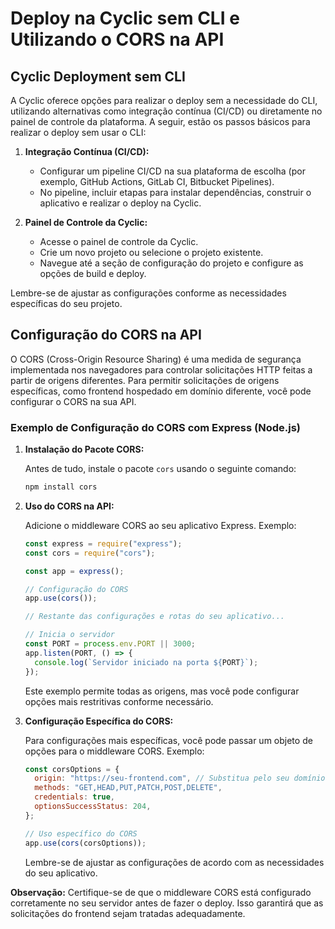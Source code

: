 # Deploy na Cyclic sem CLI e Utilizando o CORS na API

## Cyclic Deployment sem CLI

A Cyclic oferece opções para realizar o deploy sem a necessidade do CLI, utilizando alternativas como integração contínua (CI/CD) ou diretamente no painel de controle da plataforma. A seguir, estão os passos básicos para realizar o deploy sem usar o CLI:

1. **Integração Contínua (CI/CD):**

   - Configurar um pipeline CI/CD na sua plataforma de escolha (por exemplo, GitHub Actions, GitLab CI, Bitbucket Pipelines).
   - No pipeline, incluir etapas para instalar dependências, construir o aplicativo e realizar o deploy na Cyclic.

2. **Painel de Controle da Cyclic:**
   - Acesse o painel de controle da Cyclic.
   - Crie um novo projeto ou selecione o projeto existente.
   - Navegue até a seção de configuração do projeto e configure as opções de build e deploy.

Lembre-se de ajustar as configurações conforme as necessidades específicas do seu projeto.

## Configuração do CORS na API

O CORS (Cross-Origin Resource Sharing) é uma medida de segurança implementada nos navegadores para controlar solicitações HTTP feitas a partir de origens diferentes. Para permitir solicitações de origens específicas, como frontend hospedado em domínio diferente, você pode configurar o CORS na sua API.

### Exemplo de Configuração do CORS com Express (Node.js)

1. **Instalação do Pacote CORS:**

   Antes de tudo, instale o pacote `cors` usando o seguinte comando:

   ```bash
   npm install cors
   ```

2. **Uso do CORS na API:**

   Adicione o middleware CORS ao seu aplicativo Express. Exemplo:

   ```javascript
   const express = require("express");
   const cors = require("cors");

   const app = express();

   // Configuração do CORS
   app.use(cors());

   // Restante das configurações e rotas do seu aplicativo...

   // Inicia o servidor
   const PORT = process.env.PORT || 3000;
   app.listen(PORT, () => {
     console.log(`Servidor iniciado na porta ${PORT}`);
   });
   ```

   Este exemplo permite todas as origens, mas você pode configurar opções mais restritivas conforme necessário.

3. **Configuração Específica do CORS:**

   Para configurações mais específicas, você pode passar um objeto de opções para o middleware CORS. Exemplo:

   ```javascript
   const corsOptions = {
     origin: "https://seu-frontend.com", // Substitua pelo seu domínio frontend
     methods: "GET,HEAD,PUT,PATCH,POST,DELETE",
     credentials: true,
     optionsSuccessStatus: 204,
   };

   // Uso específico do CORS
   app.use(cors(corsOptions));
   ```

   Lembre-se de ajustar as configurações de acordo com as necessidades do seu aplicativo.

**Observação:** Certifique-se de que o middleware CORS está configurado corretamente no seu servidor antes de fazer o deploy. Isso garantirá que as solicitações do frontend sejam tratadas adequadamente.
